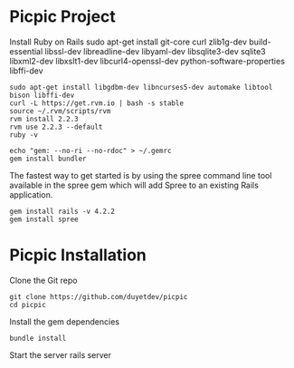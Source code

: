 # Picpic Project 

Install Ruby on Rails
    sudo apt-get install git-core curl zlib1g-dev build-essential libssl-dev libreadline-dev libyaml-dev libsqlite3-dev sqlite3 libxml2-dev libxslt1-dev libcurl4-openssl-dev python-software-properties libffi-dev
        
    sudo apt-get install libgdbm-dev libncurses5-dev automake libtool bison libffi-dev
    curl -L https://get.rvm.io | bash -s stable
    source ~/.rvm/scripts/rvm
    rvm install 2.2.3
    rvm use 2.2.3 --default
    ruby -v
        
    echo "gem: --no-ri --no-rdoc" > ~/.gemrc
    gem install bundler

The fastest way to get started is by using the spree command line tool available in the spree gem which will add Spree to an existing Rails application.

    gem install rails -v 4.2.2
    gem install spree

# Picpic Installation

Clone the Git repo

    git clone https://github.com/duyetdev/picpic
    cd picpic

Install the gem dependencies

    bundle install
    
Start the server
    rails server
